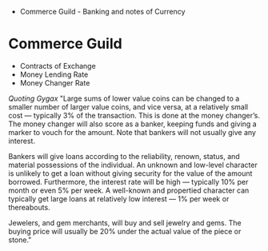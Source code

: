 * Commerce Guild - Banking and notes of Currency

# Commerce Guild
* Contracts of Exchange
* Money Lending Rate
* Money Changer Rate

_Quoting Gygax_
"Large sums of lower value coins can be changed to a smaller number of larger value coins, and vice versa, at a relatively small cost — typically 3% of the transaction. This is done at the money changer’s. The money changer will also score as a banker, keeping funds and giving a marker to vouch for the amount. Note that bankers will not usually give any interest.

Bankers will give loans according to the reliability, renown, status, and material possessions of the individual. An unknown and low-level character is unlikely to get a loan without giving security for the value of the amount borrowed. Furthermore, the interest rate will be high — typically 10% per month or even 5% per week. A well-known and propertied character can typically get large loans at
relatively low interest — 1% per week or thereabouts. 

Jewelers, and gem merchants, will buy and sell jewelry and gems. The buying price will usually be 20% under the actual value of the piece or stone."

